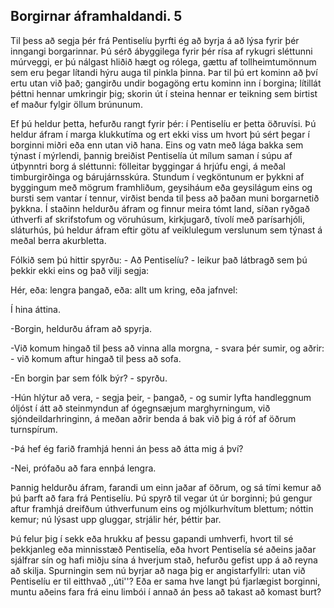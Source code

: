 ## Borgirnar áframhaldandi. 5

Til þess að segja þér frá Pentiselíu þyrfti ég að byrja á að lýsa fyrir þér inngangi borgarinnar. Þú sérð ábyggilega fyrir þér rísa af rykugri sléttunni múrveggi, er þú nálgast hliðið hægt og rólega, gættu af tollheimtumönnum sem eru þegar lítandi hýru auga til pinkla þinna. Þar til þú ert kominn að því ertu utan við það; gangirðu undir bogagöng ertu kominn inn í borgina; lítillát þéttni hennar umkringir þig; skorin út í steina hennar er teikning sem birtist ef maður fylgir öllum brúnunum.

Ef þú heldur þetta, hefurðu rangt fyrir þér: í Pentiselíu er þetta öðruvísi. Þú heldur áfram í marga klukkutíma og ert ekki viss um hvort þú sért þegar í borginni miðri eða enn utan við hana. Eins og vatn með lága bakka sem týnast í mýrlendi, þannig breiðist Pentiselía út mílum saman í súpu af útþynntri borg á sléttunni: fölleitar byggingar á hrjúfu engi, á meðal timburgirðinga og bárujárnsskúra. Stundum í vegköntunum er þykkni af byggingum með mögrum framhliðum, geysiháum eða geysilágum eins og bursti sem vantar í tennur, virðist benda til þess að þaðan muni borgarnetið þykkna. Í staðinn heldurðu áfram og finnur meira tómt land, síðan ryðgað úthverfi af skrifstofum og vöruhúsum, kirkjugarð, tívolí með parísarhjóli, sláturhús, þú heldur áfram eftir götu af veiklulegum verslunum sem týnast á meðal berra akurbletta.

Fólkið sem þú hittir spyrðu: - Að Pentiselíu? - leikur það látbragð sem þú þekkir ekki eins og það vilji segja:

Hér, eða: lengra þangað, eða: allt um kring, eða jafnvel:

Í hina áttina.

-Borgin, heldurðu áfram að spyrja.

-Við komum hingað til þess að vinna alla morgna, - svara þér sumir, og aðrir: - við komum aftur hingað til þess að sofa.

-En borgin þar sem fólk býr? - spyrðu.

-Hún hlýtur að vera, - segja þeir, - þangað, - og sumir lyfta handleggnum óljóst í átt að steinmyndun af ógegnsæjum marghyrningum, við sjóndeildarhringinn, á meðan aðrir benda á bak við þig á róf af öðrum turnspírum.

-Þá hef ég farið framhjá henni án þess að átta mig á því?

-Nei, prófaðu að fara ennþá lengra.

Þannig heldurðu áfram, farandi um einn jaðar af öðrum, og sá tími kemur að þú þarft að fara frá Pentiselíu. Þú spyrð til vegar út úr borginni; þú gengur aftur framhjá dreifðum úthverfunum eins og mjólkurhvítum blettum; nóttin kemur; nú lýsast upp gluggar, strjálir hér, þéttir þar.

Þú felur þig í sekk eða hrukku af þessu gapandi umhverfi, hvort til sé þekkjanleg eða minnisstæð Pentiselía, eða hvort Pentiselía sé aðeins jaðar sjálfrar sín og hafi miðju sína á hverjum stað, hefurðu gefist upp á að reyna að skilja. Spurningin sem nú byrjar að naga þig er angistarfyllri: utan við Pentiselíu er til eitthvað ,,úti''? Eða er sama hve langt þú fjarlægist borginni, muntu aðeins fara frá einu limbói í annað án þess að takast að komast burt?
